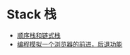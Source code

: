 # Stack 栈

* [顺序栈和链式栈](https://github.com/luvsunlight/algorithm/tree/master/%E6%A0%88/stacks.md)
* [编程模拟一个浏览器的前进，后退功能](https://github.com/luvsunlight/algorithm/tree/master/%E6%A0%88/browser.md)